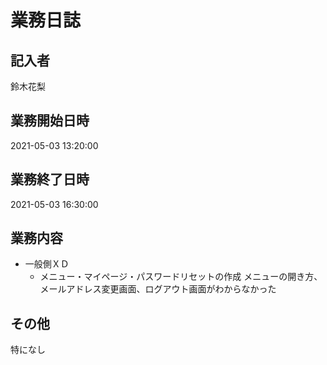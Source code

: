 # 業務日誌

## 記入者

鈴木花梨

## 業務開始日時

2021-05-03 13:20:00

## 業務終了日時

2021-05-03 16:30:00

## 業務内容

- 一般側ＸＤ
	- メニュー・マイページ・パスワードリセットの作成
メニューの開き方、メールアドレス変更画面、ログアウト画面がわからなかった

## その他

特になし